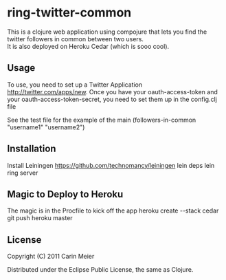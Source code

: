 
# ring-twitter-common

This is a clojure web application using compojure that lets you find the twitter followers in common between two users.  
It is also deployed on Heroku Cedar (which is sooo cool).

## Usage

To use, you need to set up a Twitter Application http://twitter.com/apps/new.
Once you have your oauth-access-token and your
oauth-access-token-secret, you need to set them up in the config.clj file

See the test file for the example of the main  (followers-in-common "username1" "username2")

## Installation
Install Leiningen https://github.com/technomancy/leiningen
lein deps
lein ring server

## Magic to Deploy to Heroku
The magic is in the Procfile to kick off the app
heroku create --stack cedar
git push heroku master


## License

Copyright (C) 2011 Carin Meier

Distributed under the Eclipse Public License, the same as Clojure.

